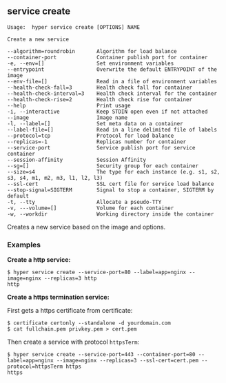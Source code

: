 ## service create

    Usage:	hyper service create [OPTIONS] NAME

    Create a new service

    --algorithm=roundrobin       Algorithm for load balance
    --container-port             Container publish port for container
    -e, --env=[]                 Set environment variables
    --entrypoint                 Overwrite the default ENTRYPOINT of the image
    --env-file=[]                Read in a file of environment variables
    --health-check-fall=3        Health check fall for container
    --health-check-interval=3    Health check interval for the container
    --health-check-rise=2        Health check rise for container
    --help                       Print usage
    -i, --interactive            Keep STDIN open even if not attached
    --image                      Image name
    -l, --label=[]               Set meta data on a container
    --label-file=[]              Read in a line delimited file of labels
    --protocol=tcp               Protocol for load balance
    --replicas=-1                Replicas number for container
    --service-port               Service publish port for service container
    --session-affinity           Session Affinity
    --sg=[]                      Security group for each container
    --size=s4                    The type for each instance (e.g. s1, s2, s3, s4, m1, m2, m3, l1, l2, l3)
    --ssl-cert                   SSL cert file for service load balance
    --stop-signal=SIGTERM        Signal to stop a container, SIGTERM by default
    -t, --tty                    Allocate a pseudo-TTY
    -v, ---volume=[]             Volume for each container
    -w, --workdir                Working directory inside the container

Creates a new service based on the image and options.

### Examples

**Create a http service:**

    $ hyper service create --service-port=80 --label=app=nginx --image=nginx --replicas=3 http
    http

**Create a https termination service:**

First gets a https certificate from certificate:

    $ certificate certonly --standalone -d yourdomain.com
    $ cat fullchain.pem privkey.pem > cert.pem

Then create a service with protocol `httpsTerm`:

    $ hyper service create --service-port=443 --container-port=80 --label=app=nginx --image=nginx --replicas=3 --ssl-cert=cert.pem --protocol=httpsTerm https
    https
